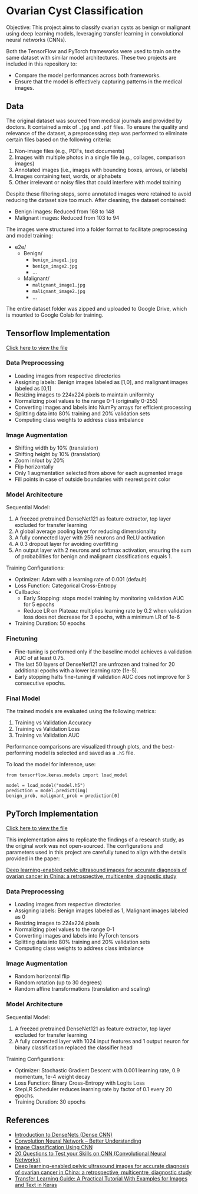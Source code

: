 # Ovarian Cyst Classification

Objective: This project aims to classify ovarian cysts as benign or malignant using deep learning models, leveraging transfer learning in convolutional neural networks (CNNs).

Both the TensorFlow and PyTorch frameworks were used to train on the same dataset with similar model architectures. These two projects are included in this repository to:

- Compare the model performances across both frameworks.
- Ensure that the model is effectively capturing patterns in the medical images.

## Data

The original dataset was sourced from medical journals and provided by doctors. It contained a mix of `.jpg` and `.pdf` files. To ensure the quality and relevance of the dataset, a preprocessing step was performed to eliminate certain files based on the following criteria:

1. Non-image files (e.g., PDFs, text documents)
2. Images with multiple photos in a single file (e.g., collages, comparison images)
3. Annotated images (i.e., images with bounding boxes, arrows, or labels)
4. Images containing text, words, or alphabets
5. Other irrelevant or noisy files that could interfere with model training

Despite these filtering steps, some annotated images were retained to avoid reducing the dataset size too much. After cleaning, the dataset contained:

- Benign images: Reduced from 168 to 148
- Malignant images: Reduced from 103 to 94

The images were structured into a folder format to facilitate preprocessing and model training:

- e2e/
  - Benign/
    - `benign_image1.jpg`
    - `benign_image2.jpg`
    - ...
  - Malignant/
    - `malignant_image1.jpg`
    - `malignant_image2.jpg`
    - ...

The entire dataset folder was zipped and uploaded to Google Drive, which is mounted to Google Colab for training.

## Tensorflow Implementation

[Click here to view the file](./TensorFlow_Ovarian_Cyst_Classification.ipynb)

### Data Preprocessing

- Loading images from respective directories
- Assigning labels: Benign images labeled as [1,0], and malignant images labeled as [0,1]
- Resizing images to 224x224 pixels to maintain uniformity
- Normalizing pixel values to the range 0-1 (originally 0-255)
- Converting images and labels into NumPy arrays for efficient processing
- Splitting data into 80% training and 20% validation sets
- Computing class weights to address class imbalance

### Image Augmentation

- Shifting width by 10% (translation)
- Shifting height by 10% (translation)
- Zoom in/out by 20%
- Flip horizontally
- Only 1 augmentation selected from above for each augmented image
- Fill points in case of outside boundaries with nearest point color

### Model Architecture

Sequential Model:

1. A freezed pretrained DenseNet121 as feature extractor, top layer excluded for transfer learning
2. A global average pooling layer for reducing dimensionality
3. A fully connected layer with 256 neurons and ReLU activation
4. A 0.3 dropout layer for avoiding overfitting
5. An output layer with 2 neurons and softmax activation, ensuring the sum of probabilities for benign and malignant classifications equals 1.

Training Configurations:

- Optimizer: Adam with a learning rate of 0.001 (default)
- Loss Function: Categorical Cross-Entropy
- Callbacks:
  - Early Stopping: stops model training by monitoring validation AUC for 5 epochs
  - Reduce LR on Plateau: multiplies learning rate by 0.2 when validation loss does not decrease for 3 epochs, with a minimum LR of 1e-6
- Training Duration: 50 epochs

### Finetuning

- Fine-tuning is performed only if the baseline model achieves a validation AUC of at least 0.75.
- The last 50 layers of DenseNet121 are unfrozen and trained for 20 additional epochs with a lower learning rate (1e-5).
- Early stopping halts fine-tuning if validation AUC does not improve for 3 consecutive epochs.

### Final Model

The trained models are evaluated using the following metrics:

1. Training vs Validation Accuracy
2. Training vs Validation Loss
3. Training vs Validation AUC

Performance comparisons are visualized through plots, and the best-performing model is selected and saved as a `.h5` file.

To load the model for inference, use:

```
from tensorflow.keras.models import load_model

model = load_model("model.h5")
prediction = model.predict(img)
benign_prob, malignant_prob = prediction[0]
```

## PyTorch Implementation

[Click here to view the file](./PyTorch_Ovarian_Cyst_Classification.ipynb)

This implementation aims to replicate the findings of a research study, as the original work was not open-sourced. The configurations and parameters used in this project are carefully tuned to align with the details provided in the paper:

[Deep learning-enabled pelvic ultrasound images for accurate diagnosis of ovarian cancer in China: a retrospective, multicentre, diagnostic study](<https://www.thelancet.com/journals/landig/article/PIIS2589-7500(21)00278-8/fulltext>)

### Data Preprocessing

- Loading images from respective directories
- Assigning labels: Benign images labeled as 1, Malignant images labeled as 0
- Resizing images to 224x224 pixels
- Normalizing pixel values to the range 0-1
- Converting images and labels into PyTorch tensors
- Splitting data into 80% training and 20% validation sets
- Computing class weights to address class imbalance

### Image Augmentation

- Random horizontal flip
- Random rotation (up to 30 degrees)
- Random affine transformations (translation and scaling)

### Model Architecture

Sequential Model:

1. A freezed pretrained DenseNet121 as feature extractor, top layer excluded for transfer learning
2. A fully connected layer with 1024 input features and 1 output neuron for binary classification replaced the classifier head

Training Configurations:

- Optimizer: Stochastic Gradient Descent with 0.001 learning rate, 0.9 momentum, 1e-4 weight decay
- Loss Function: Binary Cross-Entropy with Logits Loss
- StepLR Scheduler reduces learning rate by factor of 0.1 every 20 epochs.
- Training Duration: 30 epochs

## References

- [Introduction to DenseNets (Dense CNN)](https://www.analyticsvidhya.com/blog/2022/03/introduction-to-densenets-dense-cnn/)
- [Convolution Neural Network – Better Understanding](https://www.analyticsvidhya.com/blog/2021/07/convolution-neural-network-better-understanding/)
- [Image Classification Using CNN](https://www.analyticsvidhya.com/blog/2020/02/learn-image-classification-cnn-convolutional-neural-networks-3-datasets/)
- [20 Questions to Test your Skills on CNN (Convolutional Neural Networks)](https://www.analyticsvidhya.com/blog/2021/05/20-questions-to-test-your-skills-on-cnn-convolutional-neural-networks/)
- [Deep learning-enabled pelvic ultrasound images for accurate diagnosis of ovarian cancer in China: a retrospective, multicentre, diagnostic study](<https://www.thelancet.com/journals/landig/article/PIIS2589-7500(21)00278-8/fulltext>)
- [Transfer Learning Guide: A Practical Tutorial With Examples for Images and Text in Keras](https://neptune.ai/blog/transfer-learning-guide-examples-for-images-and-text-in-keras)
